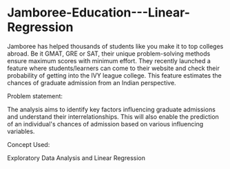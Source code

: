 # Jamboree-Education---Linear-Regression
Jamboree has helped thousands of students like you make it to top colleges abroad. Be it GMAT, GRE or SAT, their unique problem-solving methods ensure maximum scores with minimum effort.
They recently launched a feature where students/learners can come to their website and check their probability of getting into the IVY league college. This feature estimates the chances of graduate admission from an Indian perspective.

Problem statement:

The analysis aims to identify key factors influencing graduate admissions and understand their interrelationships. This will also enable the prediction of an individual's chances of admission based on various influencing variables.

Concept Used:

Exploratory Data Analysis and
Linear Regression
